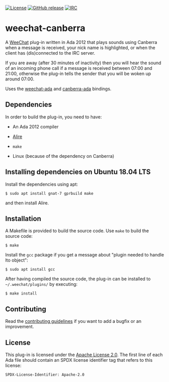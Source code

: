 [![License](https://img.shields.io/github/license/onox/weechat-canberra.svg?color=blue)](https://github.com/onox/weechat-canberra/blob/master/LICENSE)
[![GitHub release](https://img.shields.io/github/release/onox/weechat-canberra.svg)](https://github.com/onox/weechat-canberra/releases/latest)
[![IRC](https://img.shields.io/badge/IRC-%23ada%20on%20libera.chat-orange.svg)](https://libera.chat)

# weechat-canberra

A [WeeChat][url-weechat] plug-in written in Ada 2012 that plays sounds
using Canberra when a message is received, your nick name is highlighted,
or when the client has (dis)connected to the IRC server.

If you are away (after 30 minutes of inactivity) then you will hear
the sound of an incoming phone call if a message is received between
07:00 and 21:00, otherwise the plug-in tells the sender that you will
be woken up around 07:00.

Uses the [weechat-ada][url-weechat-ada] and [canberra-ada][url-canberra-ada]
bindings.

## Dependencies

In order to build the plug-in, you need to have:

 * An Ada 2012 compiler

 * [Alire][url-alire]

 * `make`

 * Linux (because of the dependency on Canberra)

## Installing dependencies on Ubuntu 18.04 LTS

Install the dependencies using apt:

```
$ sudo apt install gnat-7 gprbuild make
```

and then install Alire.

## Installation

A Makefile is provided to build the source code. Use `make` to build
the source code:

```
$ make
```

Install the `gcc` package if you get a message about
"plugin needed to handle lto object":

```
$ sudo apt install gcc
```

After having compiled the source code,
the plug-in can be installed to `~/.weechat/plugins/` by executing:

```
$ make install
```

## Contributing

Read the [contributing guidelines][url-contributing] if you want to add
a bugfix or an improvement.

## License

This plug-in is licensed under the [Apache License 2.0][url-apache].
The first line of each Ada file should contain an SPDX license identifier tag that
refers to this license:

    SPDX-License-Identifier: Apache-2.0

  [url-alire]: https://alire.ada.dev/
  [url-apache]: https://opensource.org/licenses/Apache-2.0
  [url-contributing]: /CONTRIBUTING.md
  [url-weechat]: https://weechat.org/
  [url-weechat-ada]: https://github.com/onox/weechat-ada
  [url-canberra-ada]: https://github.com/onox/canberra-ada
